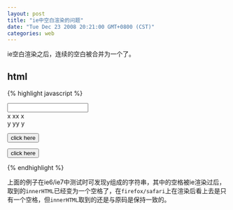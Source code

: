 ```yaml
---
layout: post
title: "ie中空白渲染的问题"
date: "Tue Dec 23 2008 20:21:00 GMT+0800 (CST)"
categories: web
---
```


ie空白渲染之后，连续的空白被合并为一个了。

html
-----

{% highlight javascript %}
<form action="test_submit" method="get" accept-charset="utf-8">
    <input type="text" name="some_name" value="" id="name" />
    <div id="x" style="white-space:pre;">x xx x</div>
    <div id="y">y yy y</div>
    <p>
        <input type="button" value="click here" onclick="document.getElementById('name').value=document.getElementById('x').innerHTML" />
    </p>
    <p>
        <input type="button" value="click here" onclick="document.getElementById('name').value=document.getElementById('y').innerHTML" />
    </p>
</form>
{% endhighlight %}

上面的例子在ie6/ie7中测试时可发现y组成的字符串，其中的空格被ie渲染过后，取到的`innerHTML`已经变为一个空格了，在`firefox/safari`上在渲染后看上去是只有一个空格，但`innerHTML`取到的还是与原码是保持一致的。
